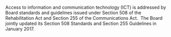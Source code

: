 Access to information and communication technology (ICT) is addressed by Board standards and guidelines issued under Section 508 of the Rehabilitation Act and Section 255 of the Communications Act.&nbsp;
The Board jointly updated its Section 508 Standards and Section 255 Guidelines in January 2017.
